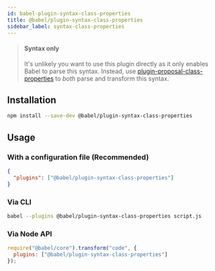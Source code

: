 ```yaml
---
id: babel-plugin-syntax-class-properties
title: @babel/plugin-syntax-class-properties
sidebar_label: syntax-class-properties
---
```


> #### Syntax only
>
> It's unlikely you want to use this plugin directly as it only enables Babel to parse this syntax. Instead, use [plugin-proposal-class-properties](plugin-proposal-class-properties.md) to _both_ parse and transform this syntax.

## Installation

```sh
npm install --save-dev @babel/plugin-syntax-class-properties
```

## Usage

### With a configuration file (Recommended)

```json
{
  "plugins": ["@babel/plugin-syntax-class-properties"]
}
```

### Via CLI

```sh
babel --plugins @babel/plugin-syntax-class-properties script.js
```

### Via Node API

```javascript
require("@babel/core").transform("code", {
  plugins: ["@babel/plugin-syntax-class-properties"]
});
```

